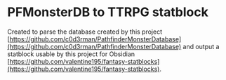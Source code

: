 # PFMonsterDB to TTRPG statblock
Created to parse the database created by this project [https://github.com/c0d3rman/PathfinderMonsterDatabase](https://github.com/c0d3rman/PathfinderMonsterDatabase)
and output a statblock usable by this project for Obsidian [https://github.com/valentine195/fantasy-statblocks](https://github.com/valentine195/fantasy-statblocks).
